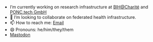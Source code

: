 - I’m currently working on research infrastructure at [BIH@Charité](https://www.hidih.org/research/health-data) and [PONC.tech GmbH](https://ponc.tech)
- 👯 I’m looking to collaborate on federated health infrastructure.
- 📫 How to reach me: [Email](mailto:hw@ponc.tech)
- 😄 Pronouns: he/him/they/them
- <a rel="me" href="https://social.treehouse.systems/@oliof">Mastodon</a>
